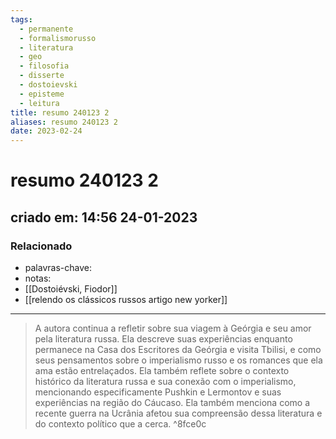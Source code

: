 ```yaml
---
tags:
  - permanente
  - formalismorusso
  - literatura
  - geo
  - filosofia
  - disserte
  - dostoievski
  - episteme
  - leitura
title: resumo 240123 2
aliases: resumo 240123 2
date: 2023-02-24
---
```


# resumo 240123 2

## criado em: 14:56 24-01-2023

### Relacionado

- palavras-chave: 
- notas: 
- [[Dostoiévski, Fiodor]]
- [[relendo os clássicos russos artigo new yorker]]
---

> A autora continua a refletir sobre sua viagem à Geórgia e seu amor pela literatura russa. Ela descreve suas experiências enquanto permanece na Casa dos Escritores da Geórgia e visita Tbilisi, e como seus pensamentos sobre o imperialismo russo e os romances que ela ama estão entrelaçados. Ela também reflete sobre o contexto histórico da literatura russa e sua conexão com o imperialismo, mencionando especificamente Pushkin e Lermontov e suas experiências na região do Cáucaso. Ela também menciona como a recente guerra na Ucrânia afetou sua compreensão dessa literatura e do contexto político que a cerca. ^8fce0c
